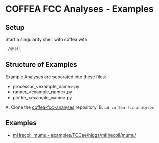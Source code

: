 # COFFEA FCC Analyses - Examples

## Setup
Start a singularity shell with coffea with
```bash
./shell
```
## Structure of Examples
Example Analyses are separated into these files:
- processor_<example_name>.py
- runner_<example_name>.py
- plotter_<example_name>.py

A. Clone the [coffea-fcc-analyses](https://github.com/prayagyadav/coffea-fcc-analyses.git) repository.
B. `cd coffea-fcc-analyses`

## Examples

- [mHrecoil_mumu - examples/FCCee/higgs/mHrecoil/mumu/](./examples/FCCee/higgs/mHrecoil/mumu/mHrecoil_mumu.md)
